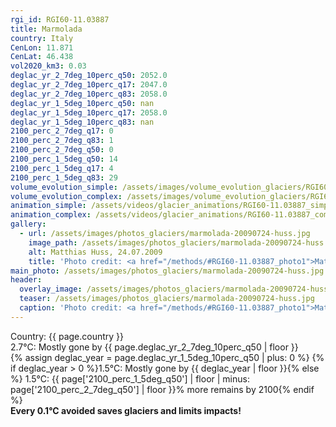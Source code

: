 ```yaml
---
rgi_id: RGI60-11.03887
title: Marmolada
country: Italy
CenLon: 11.871
CenLat: 46.438
vol2020_km3: 0.03
deglac_yr_2_7deg_10perc_q50: 2052.0
deglac_yr_2_7deg_10perc_q17: 2047.0
deglac_yr_2_7deg_10perc_q83: 2058.0
deglac_yr_1_5deg_10perc_q50: nan
deglac_yr_1_5deg_10perc_q17: 2058.0
deglac_yr_1_5deg_10perc_q83: nan
2100_perc_2_7deg_q17: 0
2100_perc_2_7deg_q83: 1
2100_perc_2_7deg_q50: 0
2100_perc_1_5deg_q50: 14
2100_perc_1_5deg_q17: 4
2100_perc_1_5deg_q83: 29
volume_evolution_simple: /assets/images/volume_evolution_glaciers/RGI60-11.03887_simple_en.png
volume_evolution_complex: /assets/images/volume_evolution_glaciers/RGI60-11.03887_complex_en.png
animation_simple: /assets/videos/glacier_animations/RGI60-11.03887_simple_en.mp4
animation_complex: /assets/videos/glacier_animations/RGI60-11.03887_complex_en.mp4
gallery:
  - url: /assets/images/photos_glaciers/marmolada-20090724-huss.jpg
    image_path: /assets/images/photos_glaciers/marmolada-20090724-huss.jpg
    alt: Matthias Huss, 24.07.2009
    title: 'Photo credit: <a href="/methods/#RGI60-11.03887_photo1">Matthias Huss, 24.07.2009</a>'
main_photo: /assets/images/photos_glaciers/marmolada-20090724-huss.jpg
header:
  overlay_image: /assets/images/photos_glaciers/marmolada-20090724-huss.jpg
  teaser: /assets/images/photos_glaciers/marmolada-20090724-huss.jpg
  caption: 'Photo credit: <a href="/methods/#RGI60-11.03887_photo1">Matthias Huss, 24.07.2009</a>'
---
```

Country: {{ page.country }}  <br>2.7°C: Mostly gone by {{ page.deglac_yr_2_7deg_10perc_q50 | floor }} <br>{% assign deglac_year = page.deglac_yr_1_5deg_10perc_q50 | plus: 0 %} {% if deglac_year > 0 %}1.5°C: Mostly gone by {{ deglac_year | floor }}{% else %} 1.5°C: {{ page['2100_perc_1_5deg_q50'] | floor | minus: page['2100_perc_2_7deg_q50'] | floor }}% more remains by 2100{% endif %} <br><b>Every 0.1°C avoided saves glaciers and limits impacts!</b>